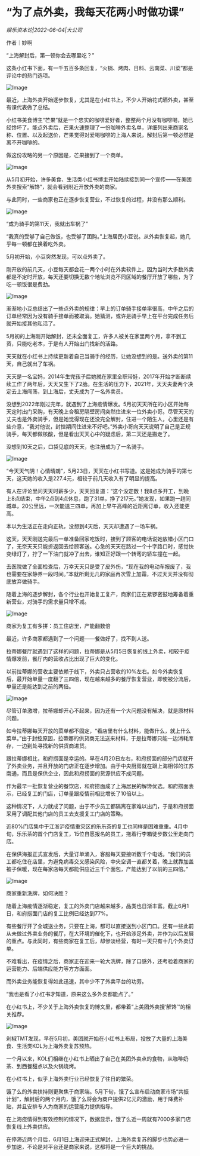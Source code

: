 # “为了点外卖，我每天花两小时做功课”

*娱乐资本论|2022-06-04|大公司*

作者｜妙啊

“上海解封后，第一顿你会去哪里吃？”

这条小红书下面，有一千五百多条回复，“火锅、烤肉、日料、云南菜、川菜”都是评论中的热门选项。

![Image](https://p3.toutiaoimg.com/origin/tos-cn-i-qvj2lq49k0/7f749f7ce6a7427eb8499fa9747afe1b?from=pc)

最近，上海外卖开始逐步恢复，尤其是在小红书上，不少人开始花式晒外卖，甚至有课代表做了总结。

小红书美食博主“芒果”就是一个忠实的咖啡爱好者，整整两个月没有咖啡喝，她已经馋坏了。能点外卖后，芒果火速整理了一份咖啡外卖名单，详细列出来商家名称、位置、以及起送价，芒果觉得对爱喝咖啡的上海人来说，解封后第一顿必然是离不开咖啡的。

做这份攻略的另一个原因是，芒果接到了一个商单。

![Image](https://p3.toutiaoimg.com/origin/tos-cn-i-qvj2lq49k0/00702dc5335d4808ac09c34ab0ff82eb?from=pc)

从5月初开始，许多美食、生活类小红书博主开始陆续接到同一个宣传——在美团外卖搜索“解馋”，就会看到附近开放外卖的商家。

与此同时，一些商家也正在逐步恢复营业，不过恢复的过程，并没有那么顺利。

![Image](https://p3.toutiaoimg.com/origin/tos-cn-i-qvj2lq49k0/69688deb788a4ea5b4d4d3673166ff88?from=pc)

“成为骑手的第11天，我就出车祸了”

“我真的受够了自己做饭，也受够了团购。”上海居民小豆说。从外卖恢复起，她几乎每一顿都在换着吃外卖。

5月初开始，小豆突然发现，可以点外卖了。

刚开放的前几天，小豆每天都会花一两个小时在外卖软件上，因为当时大多数外卖都是不定时开放，每天还要切换无数个地址浏览不同区域的餐厅开放了哪些，为了吃一顿饭很是费劲。

![Image](https://p3.toutiaoimg.com/origin/tos-cn-i-qvj2lq49k0/6608a7915e874a33aec33c46c189fb55?from=pc)

渐渐地小豆总结出了一些点外卖的规律：早上的订单骑手接单率很高，中午之后的订单经常因为没有骑手接单而被取消。她猜测，或许是骑手早上在平台完成任务后就开始接其他私活了。

5月初的上海刚开始解封，还未全面复工，许多人被关在家里两个月，拿不到工资，只能吃老本，于是有人开始出门找新的活路。

天天就在小红书上持续更新着自己当骑手的经历，让她没想到的是。送外卖的第11天，自己就出了车祸。

天天是一名宝妈，2014年生完孩子后她就在家里全职带娃，2017年开始才断断续续工作了两年后，天天又生下了2胎。在生活的压力下，2021年，天天夫妻两个决定去上海闯荡，到上海后，丈夫成为了一名外卖员。

没想到2022年刚过完年，就遇到了上海疫情爆发。5月初天天所在的小区开始每天定时出门采购，有天晚上合租房隔壁房间突然住进来一位外卖小哥。尽管天天的丈夫也是外卖骑手，但是她觉得现在还没完全解封，住进一个陌生人，心里还是有些介意，“我对他说，封控期间住进来不好吧。”外卖小哥向天天说明了自己是正规骑手，每天都做核酸，但是看出天天心中的疑虑后，第二天还是搬走了。

没想到10天之后，口袋见底的天天，也注册成为了一名骑手。

![Image](https://p3.toutiaoimg.com/origin/tos-cn-i-qvj2lq49k0/9406e49f2b6143f0b2f6b2ae8f3b499c?from=pc)

“今天天气阴！心情晴朗”，5月23日，天天在小红书写道。这是她成为骑手的第七天，这天她的收入是227.4元，相较于前几天收入有了明显的提高。

有人在评论里问天天时薪多少，天天回复道：“这个没定数！我8点多开工，到晚上8点结束，中午2点到4点休息，跑了31单，挣了217元。”她发现，如果跑一趟同城单，20公里远，一次能送三四单，再加上早午高峰的近距离订单，收入还能更高。

本以为生活正在走向正轨，没想到4天后，天天却遭遇了一场车祸。

这天，天天刚送完最后一单准备回家吃饭时，接到了顾客的电话说她放错小区门口了，无奈天天只能折返回去给顾客送。心急的天天在路过一个十字路口时，感觉快变绿灯了，拧了一下油门就冲了出去，谁知正好跟一个转弯的轿车撞在一起。

去医院做了全面检查后，万幸天天只是受了皮外伤，“现在我的电动车报废了，我也需要在家静养一段时间。”本就所剩无几的家庭再次雪上加霜，不过天天并没有彻底放弃做骑手。

随着上海的逐步解封，各个行业也开始复工复产，商家们正在紧锣密鼓地筹备着重新营业，对骑手的需求量只增不减。

![Image](https://p3.toutiaoimg.com/origin/tos-cn-i-qvj2lq49k0/f6e6a8610ddb45d081c5c43a298c7059?from=pc)

商家为复工有多拼：员工住店里，产能翻数倍

最近，许多商家都遇到了一个问题——餐做好了，找不到人送。

拉蒂娜餐厅就遇到了这样的问题，拉蒂娜是从5月5日恢复的线上外卖，相较于疫情爆发前，餐厅内的营收占比出现了巨大的变化。

以前拉蒂娜的营收主要依赖于线下，外卖只占营收的10%左右。如今外卖恢复后，最开始单量一度翻了三四倍，现在越来越多的餐厅恢复营业，即使被分流后，单量还是能达到之前的两倍。

![Image](https://p3.toutiaoimg.com/origin/tos-cn-i-qvj2lq49k0/d8b22c2d16bb474091242b6c91dcb1fe?from=pc)

尽管订单激增，拉蒂娜却开心不起来，因为还有一个大问题没有解决，就是原材料问题。

如今拉蒂娜每天开放的菜单都不固定，“看店里有什么材料，能做什么，就上什么菜单。”由于封控原因，拉蒂娜的供货商无法送来材料，于是拉蒂娜只能一边消耗库存，一边到处寻找新的供货商进货。

跟拉蒂娜相比，和府捞面是幸运的。早在4月20日左右，和府捞面的部分门店就开了外卖业务，并且开放的门店正在逐步增加。由于中央厨房就在跟上海相邻的江苏南通，而且是保供企业，因此和府捞面的货源供应不成问题。

作为最早一批恢复营业的餐饮店，和府捞面成了上海居民的解馋优选。和府捞面表示，已经复工的门店，订单量跟疫情前相比增长了10倍以上。

这种情况下，人力就成了问题，由于不少员工都隔离在家难以出门，于是和府捞面采用了调配其他门店的员工去支援复工门店的策略。

近80%门店集中于江浙沪疫情重灾区的乐乐茶的复工也同样是困难重重。4月中旬，乐乐茶的首个门店复工，15位自愿报名的员工，拖着行李箱徒步数公里走向门店。

在保供海报正式宣发后，大量订单涌入，客服每天要接听数千个电话。“我们的员工都吃住在店里，为避免病毒交叉感染风险，中央空调一直都关着，晚上就靠加盖被子保暖，现在每家店每天都能供应近三千个面包，产能达到了以前的三四倍。”

![Image](https://p3.toutiaoimg.com/origin/tos-cn-i-qvj2lq49k0/ba40f2c3b8d449ff903b6e7bfdad28c8?from=pc)

商家重新洗牌，如何决胜？

随着上海疫情逐渐稳定，复工的外卖门店越来越多，品类也日渐丰富。截止6月1日，和府捞面门店的复工比例已经达到77%。

有些餐厅开了全城送业务，只要在上海，都可以直接送到小区门口。还有一些此前从未做过外卖业务的餐厅，在大环境的催化下，也开始涉足外卖，并作为以后发展的重点。与此同时，有些商家在复工后，却惨淡经营，有时一天只有十几个外卖订单。

不难看出，在疫情之后，商家正在迎来一轮大洗牌，除了口感外，还考验着商家的运营能力、后端供应能力等方方面面。

而外卖业务能恢复得如此迅速，其中少不了外卖平台的功劳。

“我也是看了小红书才知道，原来这么多外卖都能点了。”

在小红书上，不少关于上海外卖恢复的博文里，都带着“上美团外卖搜‘解馋’”的相关推荐。

![Image](https://p3.toutiaoimg.com/origin/tos-cn-i-qvj2lq49k0/6b3ab490efcd44caa0c313a55d894b04?from=pc)

剁椒TMT发现，早在5月初，美团就开始在小红书上布局，投放了大量的上海美食、生活类KOL为上海外卖复苏预热。

一个月以来，KOL们相继在小红书上晒出了自己在美团外卖点的食物，从咖啡奶茶、到西餐甜点以及火锅烧烤。

在小红书上，似乎上海外卖行业已经恢复了往日的繁荣。

饿了么的外卖扶持则更聚焦于商家端。5月下旬，饿了么宣布启动商家市场“共振计划”，解封后的两个月内，饿了么将会为商户提供2亿元的激励，用于降费补贴，并且安排专人为商家的运营能力提供指导。

在上海疫情得到有效控制的情况下，数据显示，饿了么近一周就有7000多家门店恢复线上外卖供应。

在停滞近两个月后，6月1日上海迎来正式解封，上海外卖复苏的脚步也势必进一步加速，不论是对平台还是商家来说，这都将是一个巨大的挑战。

